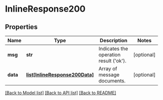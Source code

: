 # InlineResponse200

## Properties
Name | Type | Description | Notes
------------ | ------------- | ------------- | -------------
**msg** | **str** | Indicates the operation result (&#x27;ok&#x27;). | [optional] 
**data** | [**list[InlineResponse200Data]**](InlineResponse200Data.md) | Array of message documents. | [optional] 

[[Back to Model list]](../README.md#documentation-for-models) [[Back to API list]](../README.md#documentation-for-api-endpoints) [[Back to README]](../README.md)

